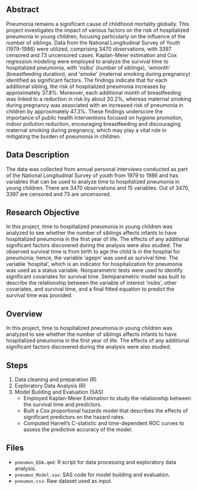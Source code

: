 ## Abstract
Pneumonia remains a significant cause of childhood mortality globally. This project investigates the impact of various factors on the risk of hospitalized pneumonia in young children, focusing particularly on the influence of the number of siblings. Data from the National Longitudinal Survey of Youth (1979-1986) were utilized, comprising 3470 observations, with 3397 censored and 73 uncensored cases. Kaplan-Meier estimation and Cox regression modeling were employed to analyze the survival time to hospitalized pneumonia, with 'nsibs' (number of siblings), 'wmonth' (breastfeeding duration), and 'smoke' (maternal smoking during pregnancy) identified as significant factors. The findings indicate that for each additional sibling, the risk of hospitalized pneumonia increases by approximately 37.8%. Moreover, each additional month of breastfeeding was linked to a reduction in risk by about 20.2%, whereas maternal smoking during pregnancy was associated with an increased risk of pneumonia in children by approximately 47.3%. These findings underscore the importance of public health interventions focused on hygiene promotion, indoor pollution reduction, encouraging breastfeeding and discouraging maternal smoking during pregnancy, which may play a vital role in mitigating the burden of pneumonia in children.

## Data Description
The data was collected from annual personal interviews conducted as part of the National Longitudinal Survey of youth from 1979 to 1986 and has variables that can be used to analyze time to hospitalized pneumonia in young children. There are 3470 observations and 15 variables. Out of 3470, 3397 are censored and 73 are uncensored.

## Research Objective
In this project, time to hospitalized pneumonia in young children was analyzed to see whether the number of siblings affects infants to have hospitalized pneumonia in the first year of life. The effects of any additional significant factors discovered during the analysis were also studied.
The observed survival time is from birth to age the child is in the hospital for pneumonia; hence, the variable ‘agepn’ was used as survival time. The variable ‘hospital’, which is an indicator for hospitalization for pneumonia was used as a status variable.
Nonparametric tests were used to identify significant covariates for survival time. Semiparametric model was built to describe the relationship between the variable of interest ‘nsibs’, other covariates, and survival time, and a final fitted equation to predict the survival time was provided.



## Overview
In this project, time to hospitalized pneumonia in young children was analyzed to see whether the number of siblings affects infants to have hospitalized pneumonia in the first year of life. The effects of any additional significant factors discovered during the analysis were also studied.

## Steps
1. Data cleaning and preparation (R)
2. Exploratory Data Analysis (R)
3. Model Building and Evaluation (SAS)
   - Employed Kaplan-Meier Estimation to study the relationship between the survival time and predictors.
   - Built a Cox proportional hazards model that describes the effects of significant predictors on the hazard rates.
   - Computed Harrell’s C-statistic and time-dependent ROC curves to assess the predictive accuracy of the model.

## Files
- `pneumon_EDA.qmd`: R script for data processing and exploratory data analysis.
- `pneumon_Model.sas`: SAS code for model building and evaluation.
- `pneumon.csv`: Raw dataset used as input.
  


